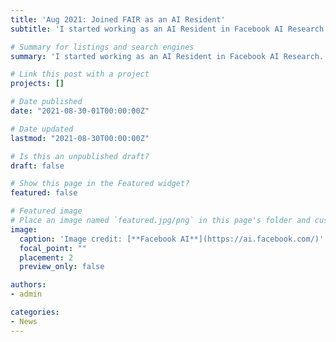 ```yaml
---
title: 'Aug 2021: Joined FAIR as an AI Resident'
subtitle: 'I started working as an AI Resident in Facebook AI Research.'

# Summary for listings and search engines
summary: 'I started working as an AI Resident in Facebook AI Research. I will be working with Dr. Oleksandr Maksymets and Prof. Dhruv Batra on training embodied agents in the Habitat Simulator'

# Link this post with a project
projects: []

# Date published
date: "2021-08-30-01T00:00:00Z"

# Date updated
lastmod: "2021-08-30T00:00:00Z"

# Is this an unpublished draft?
draft: false

# Show this page in the Featured widget?
featured: false

# Featured image
# Place an image named `featured.jpg/png` in this page's folder and customize its options here.
image:
  caption: 'Image credit: [**Facebook AI**](https://ai.facebook.com/)'
  focal_point: ""
  placement: 2
  preview_only: false

authors:
- admin

categories:
- News
---
```

